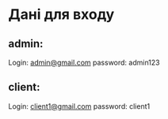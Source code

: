# Дані для входу
## admin: 
Login: admin@gmail.com
password: admin123

## client:
Login: client1@gmail.com
password: client1